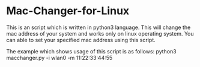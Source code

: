 # Mac-Changer-for-Linux
This is an script which is written in python3 language. This will change the mac address of your system and works only on linux operating system. You can able to set your specified mac address using this script.

The example which shows usage of this script is as follows:
python3 macchanger.py -i wlan0 -m 11:22:33:44:55
